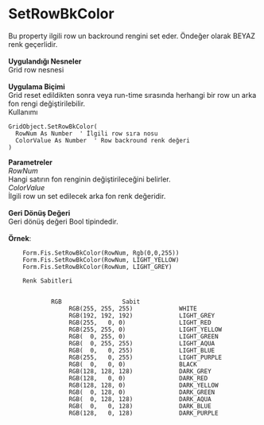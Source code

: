 # SetRowBkColor

Bu property ilgili row un backround rengini set eder. Öndeğer olarak BEYAZ renk geçerlidir.\
\
**Uygulandığı Nesneler**\
Grid row nesnesi\
\
**Uygulama Biçimi**\
Grid reset edildikten sonra veya run-time sırasında herhangi bir row un arka fon rengi değiştirilebilir.\
Kullanımı

```
GridObject.SetRowBkColor(
  RowNum As Number  ' İlgili row sıra nosu
  ColorValue As Number  ' Row backround renk değeri
)
```

**Parametreler**\
_RowNum_\
Hangi satırın fon renginin değiştirileceğini belirler.\
_ColorValue_\
İlgili row un set edilecek arka fon renk değeridir.\
\
**Geri Dönüş Değeri**\
Geri dönüş değeri Bool tipindedir.\
\
**Örnek**:

```
	Form.Fis.SetRowBkColor(RowNum, Rgb(0,0,255))
	Form.Fis.SetRowBkColor(RowNum, LIGHT_YELLOW)
	Form.Fis.SetRowBkColor(RowNum, LIGHT_GREY)
```

```
	Renk Sabitleri


			RGB 		        Sabit	
                 RGB(255, 255, 255)             WHITE
                 RGB(192, 192, 192)             LIGHT_GREY
                 RGB(255,   0, 0)               LIGHT_RED
                 RGB(255, 255, 0)               LIGHT_YELLOW
                 RGB(  0, 255, 0)               LIGHT_GREEN
                 RGB(  0, 255, 255)             LIGHT_AQUA
                 RGB(  0,   0, 255)             LIGHT_BLUE
                 RGB(255,   0, 255)             LIGHT_PURPLE
                 RGB(  0,   0, 0)               BLACK
                 RGB(128, 128, 128)             DARK_GREY
                 RGB(128,   0, 0)               DARK_RED
                 RGB(128, 128, 0)               DARK_YELLOW
                 RGB(  0, 128, 0)               DARK_GREEN
                 RGB(  0, 128, 128)             DARK_AQUA
                 RGB(  0,   0, 128)             DARK_BLUE
                 RGB(128,   0, 128)             DARK_PURPLE
```
